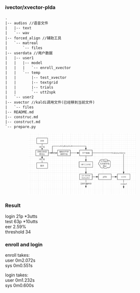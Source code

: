 ### ivector/xvector-plda

```
.
|-- audios //语音文件
|   |-- text
|   `-- wav
|-- forced_align //辅助工具
|   `-- matreal
|       `-- files
|-- userdata //用户数据
|   |-- user1
|   |   |-- model
|   |   |   `-- enroll_xvector
|   |   `-- temp
|   |       |-- test_xvector
|   |       |-- textgrid
|   |       |-- trials
|   |       `-- utt2spk
|   `-- user2
|-- xvector //kaldi调用文件(已经移到当前文件)
|   `-- files
|-- README.md
|-- construc.md
|-- construct.md
`-- prepare.py
```

<center>
    <img src="process.png" height="70%" width="70%">
</center>

### Result
login 21p \*3utts  
test 63p \*10utts  
eer 2.59%   
threshold 34  

### enroll and login
enroll takes:  
user    0m2.072s  
sys     0m0.551s  

login takes:  
user    0m1.232s  
sys     0m0.600s  
